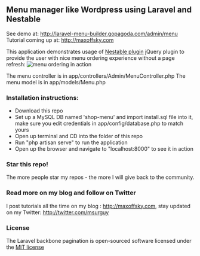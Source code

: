 ## Menu manager like Wordpress using Laravel and Nestable

See demo at: http://laravel-menu-builder.gopagoda.com/admin/menu
Tutorial coming up at: http://maxoffsky.com

This application demonstrates usage of [Nestable plugin](https://github.com/dbushell/Nestable) jQuery plugin to provide the user with nice menu ordering experience without a page refresh:
![menu ordering in action](https://raw.github.com/msurguy/laravel-shop-menu/master/menumanager.gif)

The menu controller is in app/controllers/Admin/MenuController.php
The menu model is in app/models/Menu.php

### Installation instructions:
- Download this repo
- Set up a MySQL DB named 'shop-menu' and import install.sql file into it, make sure you edit credentials in app/config/database.php to match yours
- Open up terminal and CD into the folder of this repo
- Run "php artisan serve" to run the application
- Open up the browser and navigate to "localhost:8000" to see it in action

### Star this repo!

The more people star my repos - the more I will give back to the community.

### Read more on my blog and follow on Twitter

I post tutorials all the time on my blog : http://maxoffsky.com, stay updated on my Twitter: http://twitter.com/msurguy

### License

The Laravel backbone pagination is open-sourced software licensed under the [MIT license](http://opensource.org/licenses/MIT)
